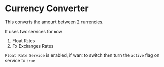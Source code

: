 # Currency Converter

This converts the amount between 2 currencies.

It uses two services for now

1. Float Rates
2. Fx Exchanges Rates

`Float Rate Service` is enabled, if want to switch then turn the `active` flag on service to `true`

